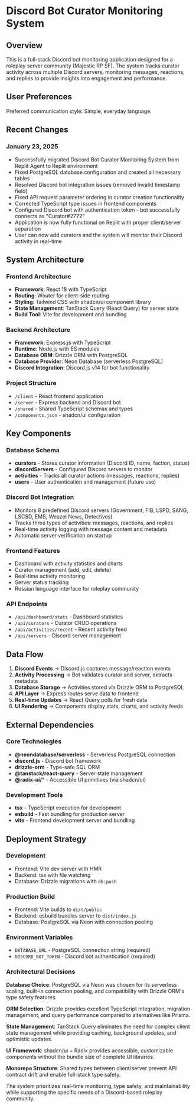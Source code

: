 # Discord Bot Curator Monitoring System

## Overview

This is a full-stack Discord bot monitoring application designed for a roleplay server community (Majestic RP SF). The system tracks curator activity across multiple Discord servers, monitoring messages, reactions, and replies to provide insights into engagement and performance.

## User Preferences

Preferred communication style: Simple, everyday language.

## Recent Changes

### January 23, 2025
- Successfully migrated Discord Bot Curator Monitoring System from Replit Agent to Replit environment
- Fixed PostgreSQL database configuration and created all necessary tables
- Resolved Discord bot integration issues (removed invalid timestamp field)
- Fixed API request parameter ordering in curator creation functionality
- Corrected TypeScript type issues in frontend components
- Configured Discord bot with authentication token - bot successfully connects as "Curator#2772"
- Application is now fully functional on Replit with proper client/server separation
- User can now add curators and the system will monitor their Discord activity in real-time

## System Architecture

### Frontend Architecture
- **Framework**: React 18 with TypeScript
- **Routing**: Wouter for client-side routing
- **Styling**: Tailwind CSS with shadcn/ui component library
- **State Management**: TanStack Query (React Query) for server state
- **Build Tool**: Vite for development and bundling

### Backend Architecture  
- **Framework**: Express.js with TypeScript
- **Runtime**: Node.js with ES modules
- **Database ORM**: Drizzle ORM with PostgreSQL
- **Database Provider**: Neon Database (serverless PostgreSQL)
- **Discord Integration**: Discord.js v14 for bot functionality

### Project Structure
- `/client` - React frontend application
- `/server` - Express backend and Discord bot
- `/shared` - Shared TypeScript schemas and types
- `/components.json` - shadcn/ui configuration

## Key Components

### Database Schema
- **curators** - Stores curator information (Discord ID, name, faction, status)
- **discordServers** - Configured Discord servers to monitor
- **activities** - Tracks all curator actions (messages, reactions, replies)
- **users** - User authentication and management (future use)

### Discord Bot Integration
- Monitors 8 predefined Discord servers (Government, FIB, LSPD, SANG, LSCSD, EMS, Weazel News, Detectives)
- Tracks three types of activities: messages, reactions, and replies
- Real-time activity logging with message content and metadata
- Automatic server verification on startup

### Frontend Features
- Dashboard with activity statistics and charts
- Curator management (add, edit, delete)
- Real-time activity monitoring
- Server status tracking
- Russian language interface for roleplay community

### API Endpoints
- `/api/dashboard/stats` - Dashboard statistics
- `/api/curators` - Curator CRUD operations
- `/api/activities/recent` - Recent activity feed
- `/api/servers` - Discord server management

## Data Flow

1. **Discord Events** → Discord.js captures message/reaction events
2. **Activity Processing** → Bot validates curator and server, extracts metadata
3. **Database Storage** → Activities stored via Drizzle ORM to PostgreSQL
4. **API Layer** → Express routes serve data to frontend
5. **Real-time Updates** → React Query polls for fresh data
6. **UI Rendering** → Components display stats, charts, and activity feeds

## External Dependencies

### Core Technologies
- **@neondatabase/serverless** - Serverless PostgreSQL connection
- **discord.js** - Discord bot framework
- **drizzle-orm** - Type-safe SQL ORM
- **@tanstack/react-query** - Server state management
- **@radix-ui/*** - Accessible UI primitives (via shadcn/ui)

### Development Tools
- **tsx** - TypeScript execution for development
- **esbuild** - Fast bundling for production server
- **vite** - Frontend development server and bundling

## Deployment Strategy

### Development
- Frontend: Vite dev server with HMR
- Backend: tsx with file watching
- Database: Drizzle migrations with `db:push`

### Production Build
- Frontend: Vite builds to `dist/public`
- Backend: esbuild bundles server to `dist/index.js`
- Database: PostgreSQL via Neon with connection pooling

### Environment Variables
- `DATABASE_URL` - PostgreSQL connection string (required)
- `DISCORD_BOT_TOKEN` - Discord bot authentication (required)

### Architectural Decisions

**Database Choice**: PostgreSQL via Neon was chosen for its serverless scaling, built-in connection pooling, and compatibility with Drizzle ORM's type safety features.

**ORM Selection**: Drizzle provides excellent TypeScript integration, migration management, and query performance compared to alternatives like Prisma.

**State Management**: TanStack Query eliminates the need for complex client state management while providing caching, background updates, and optimistic updates.

**UI Framework**: shadcn/ui + Radix provides accessible, customizable components without the bundle size of complete UI libraries.

**Monorepo Structure**: Shared types between client/server prevent API contract drift and enable full-stack type safety.

The system prioritizes real-time monitoring, type safety, and maintainability while supporting the specific needs of a Discord-based roleplay community.